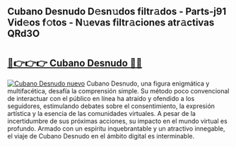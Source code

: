 ## Cubano Desnudo D𝚎sn𝚞dos filtr𝚊dos - Parts-j91 Vid𝚎os f𝚘tos - N𝚞evas filtr𝚊ciones atr𝚊ctivas QRd3O

# <h2><a href="http://mb4aay0.tromn.icu/?c=Cubano+Desnudo">🔗👉👉👉 Cubano Desnudo 🔗🔗</a></h2>

[![Cubano Desnudo nuevo](https://i.imgur.com/pEAQMta.gif)](http://mb4aay0.tromn.icu/?c=Cubano+Desnudo)
Cubano Desnudo, una figura enigmática y multifacética, desafía la comprensión simple. Su método poco convencional de interactuar con el público en línea ha atraído y ofendido a los seguidores, estimulando debates sobre el consentimiento, la expresión artística y la esencia de las comunidades virtuales. A pesar de la incertidumbre de sus próximas acciones, su impacto en el mundo virtual es profundo. Armado con un espíritu inquebrantable y un atractivo innegable, el viaje de Cubano Desnudo en el ámbito digital es interminable.
